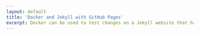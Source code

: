 ```yaml
---
layout: default
title: 'Docker and Jekyll with GitHub Pages'
excerpt: Docker can be used to test changes on a Jekyll website that has GitHub Pages on a local machine before publishing that content on the Internet.
---
```

